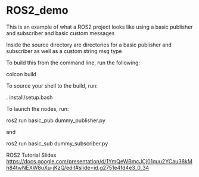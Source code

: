 # ROS2_demo
This is an example of what a ROS2 project looks like using a basic publisher and subscriber and basic custom messages

Inside the source directory are directories for a basic publisher and subscriber as well as a custom string msg type 

To build this from the command line, run the following:

colcon build

To source your shell to the build, run:

. install/setup.bash

To launch the nodes, run:

ros2 run basic_pub dummy_publisher.py

and 

ros2 run basic_sub dummy_subscriber.py


ROS2 Tutorial Slides
https://docs.google.com/presentation/d/1YmQeWBmcJCj01quu2YCau38kMh84twNEXW8uXu-jKzQ/edit#slide=id.g2751e4fd4e3_0_34 
